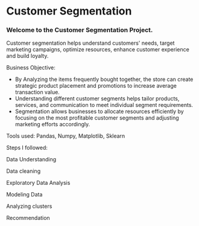 # Customer Segmentation

### Welcome to the Customer Segmentation Project. 

Customer segmentation helps understand customers' needs, target marketing campaigns, optimize resources, enhance customer experience and build loyalty.

Business Objective: 
* By Analyzing the items frequently bought together, the store can create strategic product placement and promotions to increase average transaction value.
* Understanding different customer segments helps tailor products, services, and communication to meet individual segment requirements.
* Segmentation allows businesses to allocate resources efficiently by focusing on the most profitable customer segments and adjusting marketing efforts accordingly.

Tools used: Pandas, Numpy, Matplotlib, Sklearn

Steps I followed:

Data Understanding

Data cleaning

Exploratory Data Analysis

Modeling Data

Analyzing clusters

Recommendation




